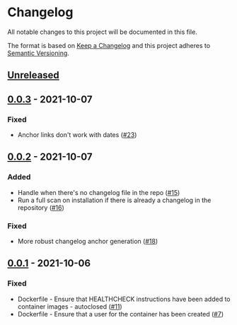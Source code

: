 # Changelog

All notable changes to this project will be documented in this file.

The format is based on [Keep a Changelog](https://keepachangelog.com/en/1.0.0/)
and this project adheres to [Semantic Versioning](https://semver.org/spec/v2.0.0.html).

## [Unreleased]

## [0.0.3] - 2021-10-07
### Fixed
- Anchor links don't work with dates ([#23](https://github.com/SmartBear/changelog-bot/issues/23))

## [0.0.2] - 2021-10-07
### Added
- Handle when there's no changelog file in the repo ([#15](https://github.com/SmartBear/changelog-bot/issues/15))
- Run a full scan on installation if there is already a changelog in the repository ([#16](https://github.com/SmartBear/changelog-bot/issues/16))

### Fixed
- More robust changelog anchor generation ([#18](https://github.com/SmartBear/changelog-bot/issues/18))

## [0.0.1] - 2021-10-06
### Fixed
- Dockerfile - Ensure that HEALTHCHECK instructions have been added to container images - autoclosed ([#11](https://github.com/SmartBear/changelog-bot/issues/11))
- Dockerfile - Ensure that a user for the container has been created ([#7](https://github.com/SmartBear/changelog-bot/issues/7))

[Unreleased]: https://github.com/SmartBear/changelog-bot/compare/0.0.3...main
[0.0.3]: https://github.com/SmartBear/changelog-bot/compare/0.0.2...main
[0.0.2]: https://github.com/SmartBear/changelog-bot/compare/0.0.1...main
[0.0.1]: https://github.com/SmartBear/changelog-bot/compare/2aff8a3d9ac686f30bede9f528f74ab6e1560f0f...0.0.1
